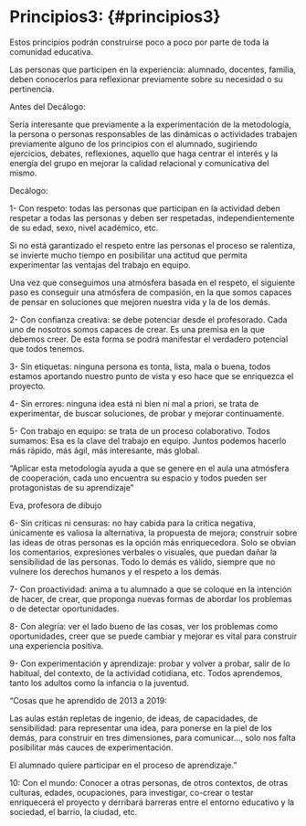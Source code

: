# Principios3: {#principios3}

Estos principios podrán construirse poco a poco por parte de toda la comunidad educativa.

Las personas que participen en la experiencia: alumnado, docentes, familia, deben conocerlos para reflexionar previamente sobre su necesidad o su pertinencia.

Antes del Decálogo:

Sería interesante que previamente a la experimentación de la metodología, la persona o personas responsables de las dinámicas o actividades trabajen previamente alguno de los principios con el alumnado, sugiriendo ejercicios, debates, reflexiones, aquello que haga centrar el interés y la energía del grupo en mejorar la calidad relacional y comunicativa del mismo.

Decálogo:

1- Con respeto: todas las personas que participan en la actividad deben respetar a todas las personas y deben ser respetadas, independientemente de su edad, sexo, nivel académico, etc.

Si no está garantizado el respeto entre las personas el proceso se ralentiza, se invierte mucho tiempo en posibilitar una actitud que permita experimentar las ventajas del trabajo en equipo.

Una vez que conseguimos una atmósfera basada en el respeto, el siguiente paso es conseguir una atmósfera de compasión, en la que somos capaces de pensar en soluciones que mejoren nuestra vida y la de los demás.

2- Con confianza creativa: se debe potenciar desde el profesorado. Cada uno de nosotros somos capaces de crear. Es una premisa en la que debemos creer. De esta forma se podrá manifestar el verdadero potencial que todos tenemos.

3- Sin etiquetas: ninguna persona es tonta, lista, mala o buena, todos estamos aportando nuestro punto de vista y eso hace que se enriquezca el proyecto.

4- Sin errores: ninguna idea está ni bien ni mal a priori, se trata de experimentar, de buscar soluciones, de probar y mejorar continuamente.

5- Con trabajo en equipo: se trata de un proceso colaborativo. Todos sumamos: Esa es la clave del trabajo en equipo. Juntos podemos hacerlo más rápido, más ágil, más interesante, más global.

“Aplicar esta metodología ayuda a que se genere en el aula una atmósfera de cooperación, cada uno encuentra su espacio y todos pueden ser protagonistas de su aprendizaje”

Eva, profesora de dibujo

6- Sin críticas ni censuras: no hay cabida para la crítica negativa, únicamente es valiosa la alternativa, la propuesta de mejora; construir sobre las ideas de otras personas es la opción más enriquecedora. Solo se obvian los comentarios, expresiones verbales o visuales, que puedan dañar la sensibilidad de las personas. Todo lo demás es válido, siempre que no vulnere los derechos humanos y el respeto a los demás.

7- Con proactividad: anima a tu alumnado a que se coloque en la intención de hacer, de crear, que proponga nuevas formas de abordar los problemas o de detectar oportunidades.

8- Con alegría: ver el lado bueno de las cosas, ver los problemas como oportunidades, creer que se puede cambiar y mejorar es vital para construir una experiencia positiva.

9- Con experimentación y aprendizaje: probar y volver a probar, salir de lo habitual, del contexto, de la actividad cotidiana, etc. Todos aprendemos, tanto los adultos como la infancia o la juventud.

“Cosas que he aprendido de 2013 a 2019:

Las aulas están repletas de ingenio, de ideas, de capacidades, de sensibilidad: para representar una idea, para ponerse en la piel de los demás, para construir en tres dimensiones, para comunicar…, solo nos falta posibilitar más cauces de experimentación.

El alumnado quiere participar en el proceso de aprendizaje.”

10: Con el mundo: Conocer a otras personas, de otros contextos, de otras culturas, edades, ocupaciones, para investigar, co-crear o testar enriquecerá el proyecto y derribará barreras entre el entorno educativo y la sociedad, el barrio, la ciudad, etc.